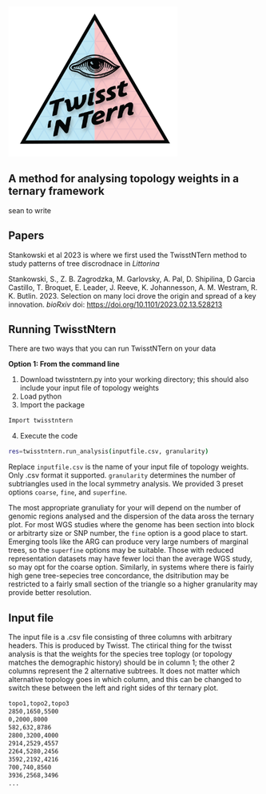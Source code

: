 <img src="logo.png" height="300pt" align="bottom">

## A method for analysing topology weights in a ternary framework

sean to write

## Papers
Stankowski et al 2023 is where we first used the TwisstNTern method to study patterns of tree discrodnace in _Littorina_ 

Stankowski, S., Z. B. Zagrodzka, M. Garlovsky, A. Pal, D. Shipilina, D Garcia Castillo, T. Broquet, E. Leader, J. Reeve, K. Johannesson, A. M. Westram, R. K. Butlin. 2023. Selection on many loci drove the origin and spread of a key innovation. _bioRxiv_ doi: https://doi.org/10.1101/2023.02.13.528213

## Running TwisstNtern
There are two ways that you can run TwisstNTern on your data

**Option 1: From the command line**

1) Download twisstntern.py into your working directory; this should also include your input file of topology weights
2) Load python
3) Import the package
```bash
Import twisstntern
```
4) Execute the code
```bash
res=twisstntern.run_analysis(inputfile.csv, granularity)
```
Replace `inputfile.csv` is the name of your input file of topology weights. Only .csv format it supported. 
`granularity` determines the number of subtriangles used in the local symmetry analysis. We provided 3 preset options `coarse`, `fine`, and `superfine`. 

The most appropriate granuliaty for your will depend on the number of genomic regions analysed and the dispersion of the data aross the ternary plot. For most WGS studies where the genome has been section into block or arbitrarty size or SNP number, the `fine` option is a good place to start. Emerging tools like the ARG can produce very large numbers of marginal trees, so the `superfine` options may be suitable. Those with reduced representation datasets may have fewer loci than the average WGS study, so may opt for the coarse option. Similarly, in systems where there is fairly high gene tree-sepecies tree concordance, the dsitribution may be restricted to a fairly small section of the triangle so a higher granularity may provide better resolution. 

## Input file
The input file is a .csv file consisting of three columns with arbitrary headers. This is produced by Twisst. The ctirical thing for the twisst analysis is that the weights for the species tree toplogy (or topology matches the demographic history) should be in column 1; the other 2 columns represent the 2 alternative subtrees. It does not matter which alternative topology goes in which column, and this can be changed to switch these between the left and right sides of thr ternary plot. 

```
topo1,topo2,topo3
2850,1650,5500
0,2000,8000
582,632,8786
2800,3200,4000
2914,2529,4557
2264,5280,2456
3592,2192,4216
700,740,8560
3936,2568,3496
...
```


